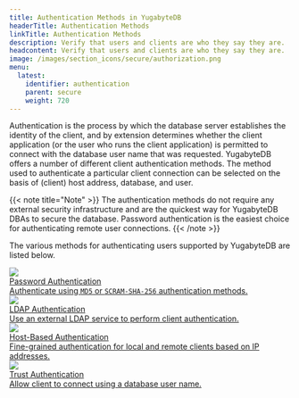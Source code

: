 ```yaml
---
title: Authentication Methods in YugabyteDB
headerTitle: Authentication Methods
linkTitle: Authentication Methods
description: Verify that users and clients are who they say they are.
headcontent: Verify that users and clients are who they say they are.
image: /images/section_icons/secure/authorization.png
menu:
  latest:
    identifier: authentication
    parent: secure
    weight: 720
---
```


Authentication is the process by which the database server establishes the identity of the client, and by extension determines whether the client application (or the user who runs the client application) is permitted to connect with the database user name that was requested. YugabyteDB offers a number of different client authentication methods. The method used to authenticate a particular client connection can be selected on the basis of (client) host address, database, and user.

{{< note title="Note" >}}
The authentication methods do not require any external security infrastructure and are the quickest way for YugabyteDB DBAs to secure the database. Password authentication is the easiest choice for authenticating remote user connections.
{{< /note >}}

The various methods for authenticating users supported by YugabyteDB are listed below.


<div class="row">

  <div class="col-12 col-md-6 col-lg-12 col-xl-6">
    <a class="section-link icon-offset" href="password-authentication/">
      <div class="head">
        <img class="icon" src="/images/section_icons/secure/authentication.png" aria-hidden="true" />
        <div class="title">Password Authentication</div>
      </div>
      <div class="body">
          Authenticate using <code>MD5</code> or <code>SCRAM-SHA-256</code> authentication methods.
      </div>
    </a>
  </div>

  <div class="col-12 col-md-6 col-lg-12 col-xl-6">
    <a class="section-link icon-offset" href="ldap-authentication-ysql/">
      <div class="head">
        <img class="icon" src="/images/section_icons/secure/authentication.png" aria-hidden="true" />
        <div class="title">LDAP Authentication</div>
      </div>
      <div class="body">
          Use an external LDAP service to perform client authentication.
      </div>
    </a>
  </div>

  <div class="col-12 col-md-6 col-lg-12 col-xl-6">
    <a class="section-link icon-offset" href="host-based-authentication/">
      <div class="head">
        <img class="icon" src="/images/section_icons/secure/authentication.png" aria-hidden="true" />
        <div class="title">Host-Based Authentication</div>
      </div>
      <div class="body">
        Fine-grained authentication for local and remote clients based on IP addresses.
      </div>
    </a>
  </div>

  <div class="col-12 col-md-6 col-lg-12 col-xl-6">
    <a class="section-link icon-offset" href="trust-authentication/">
      <div class="head">
        <img class="icon" src="/images/section_icons/secure/authentication.png" aria-hidden="true" />
        <div class="title">Trust Authentication</div>
      </div>
      <div class="body">
          Allow client to connect using a database user name.
      </div>
    </a>
  </div>

</div>
